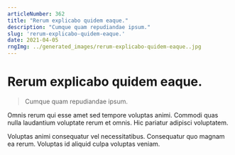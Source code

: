 ```yaml
---
articleNumber: 362
title: "Rerum explicabo quidem eaque."
description: "Cumque quam repudiandae ipsum."
slug: 'rerum-explicabo-quidem-eaque.'
date: 2021-04-05
rngImg: ../generated_images/rerum-explicabo-quidem-eaque..jpg
---
```


# Rerum explicabo quidem eaque.

> Cumque quam repudiandae ipsum.

Omnis rerum qui esse amet sed tempore voluptas animi. Commodi quas nulla laudantium voluptate rerum et omnis. Hic pariatur adipisci voluptatem.
 Voluptas animi consequatur vel necessitatibus. Consequatur quo magnam ea rerum. Voluptas id aliquid culpa voluptas veniam.

